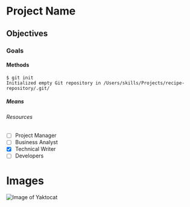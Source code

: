 # Project Name

## Objectives

### Goals

#### Methods

```
$ git init
Initialized empty Git repository in /Users/skills/Projects/recipe-repository/.git/
```

##### Means

###### Resources

- [ ] Project Manager
- [ ] Business Analyst
- [x] Technical Writer
- [ ] Developers

# Images

![Image of Yaktocat](https://octodex.github.com/images/yaktocat.png)
